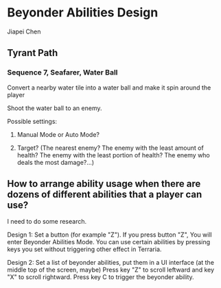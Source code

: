 # Beyonder Abilities Design

Jiapei Chen

## Tyrant Path

### Sequence 7, Seafarer, Water Ball

Convert a nearby water tile into a water ball and make it spin around the player

Shoot the water ball to an enemy.

Possible settings:

1. Manual Mode or Auto Mode?

2. Target? (The nearest enemy? The enemy with the least amount of health? The enemy with the least portion of health? The enemy who deals the most damage?...)

## How to arrange ability usage when there are dozens of different abilities that a player can use?

I need to do some research.

Design 1: Set a button (for example "Z"). If you press button "Z", You will enter Beyonder Abilities Mode. You can use certain abilities by pressing keys you set without triggering other effect in Terraria.

Design 2: Set a list of beyonder abilities, put them in a UI interface (at the middle top of the screen, maybe) Press key "Z" to scroll leftward and key "X" to scroll rightward. Press key C to trigger the beyonder ability.